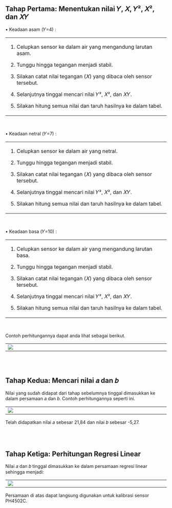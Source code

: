 ## Tahap Pertama: Menentukan nilai 𝑌, 𝑋, 𝑌², 𝑋², dan 𝑋𝑌

• Keadaan asam (𝑌=4) :

<table><tr><td width="810">
   
   1. Celupkan sensor ke dalam air yang mengandung larutan asam.
      
   2. Tunggu hingga tegangan menjadi stabil.
      
   3. Silakan catat nilai tegangan (𝑋) yang dibaca oleh sensor tersebut.
      
   4. Selanjutnya tinggal mencari nilai 𝑌², 𝑋², dan 𝑋𝑌.
      
   5. Silakan hitung semua nilai dan taruh hasilnya ke dalam tabel.
   
</td></tr></table><br>

• Keadaan netral (𝑌=7) :

<table><tr><td width="810">
   
   1. Celupkan sensor ke dalam air yang netral.
      
   2. Tunggu hingga tegangan menjadi stabil.
      
   3. Silakan catat nilai tegangan (𝑋) yang dibaca oleh sensor tersebut.
      
   4. Selanjutnya tinggal mencari nilai 𝑌², 𝑋², dan 𝑋𝑌.
      
   5. Silakan hitung semua nilai dan taruh hasilnya ke dalam tabel.
   
</td></tr></table><br>

• Keadaan basa (𝑌=10) :

<table><tr><td width="810">
   
   1. Celupkan sensor ke dalam air yang mengandung larutan basa.
      
   2. Tunggu hingga tegangan menjadi stabil.
      
   3. Silakan catat nilai tegangan (𝑋) yang dibaca oleh sensor tersebut.
      
   4. Selanjutnya tinggal mencari nilai 𝑌², 𝑋², dan 𝑋𝑌.
      
   5. Silakan hitung semua nilai dan taruh hasilnya ke dalam tabel.
   
</td></tr></table><br>

Contoh perhitungannya dapat anda lihat sebagai berikut.

<table><tr><td width="810">

  <img src="https://github.com/devancakra/Aquaponic-pH-Control-Monitoring-with-Type-2-Fuzzy-Method-Based-on-IoT-Bot/assets/54527592/544cb844-59eb-4ea0-81c3-f5daa0ee3bcf">

</td></tr></table>

<br><br>

## Tahap Kedua: Mencari nilai 𝑎 dan 𝑏

Nilai yang sudah didapat dari tahap sebelumnya tinggal dimasukkan ke dalam persamaan 𝑎 dan 𝑏. Contoh perhitungannya seperti ini.

<table><tr><td width="810">

  <img src="https://github.com/devancakra/Aquaponic-pH-Control-Monitoring-with-Type-2-Fuzzy-Method-Based-on-IoT-Bot/assets/54527592/d2545e57-3307-439e-a362-93e71ffb4097">

</td></tr></table>

Telah didapatkan nilai 𝑎 sebesar 21,84 dan nilai 𝑏 sebesar -5,27.

<br><br>

## Tahap Ketiga: Perhitungan Regresi Linear

Nilai 𝑎 dan 𝑏 tinggal dimasukkan ke dalam persamaan regresi linear sehingga menjadi:

<table><tr><td width="810">

  <img src="https://github.com/devancakra/Aquaponic-pH-Control-Monitoring-with-Type-2-Fuzzy-Method-Based-on-IoT-Bot/assets/54527592/b1ebdeee-7ca4-4dfc-8edd-258a9266d31e">

</td></tr></table>

Persamaan di atas dapat langsung digunakan untuk kalibrasi sensor PH4502C.

